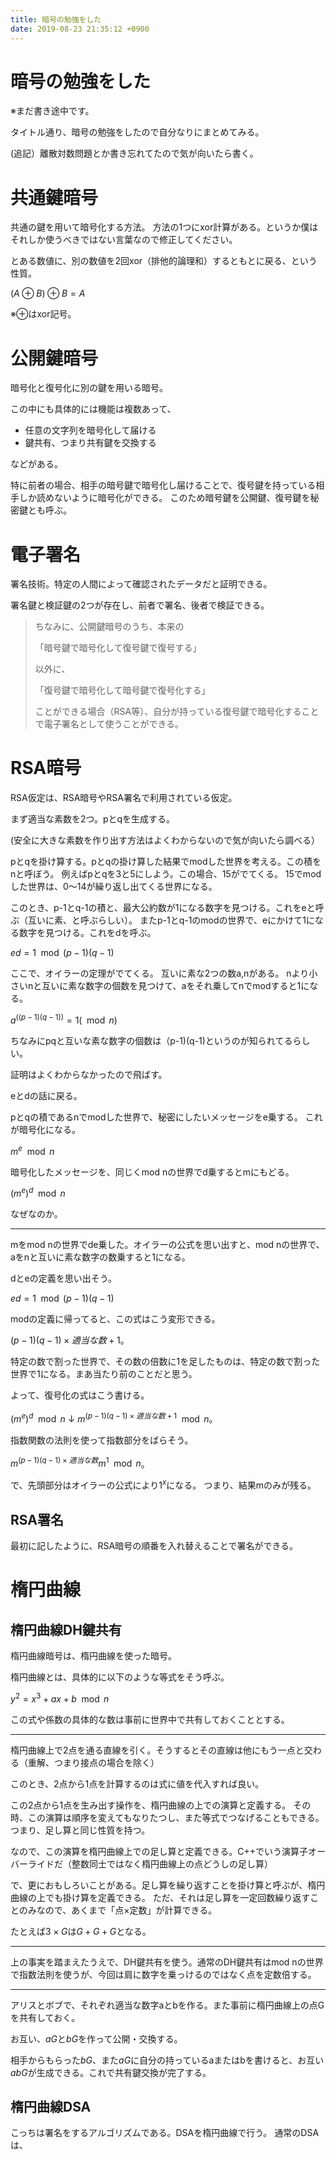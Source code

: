 ```yaml
---
title: 暗号の勉強をした
date: 2019-08-23 21:35:12 +0900
---
```


暗号の勉強をした
===

※まだ書き途中です。

タイトル通り、暗号の勉強をしたので自分なりにまとめてみる。

(追記）離散対数問題とか書き忘れてたので気が向いたら書く。

# 共通鍵暗号

共通の鍵を用いて暗号化する方法。
方法の1つにxor計算がある。というか僕はそれしか使うべきではない言葉なので修正してください。

とある数値に、別の数値を2回xor（排他的論理和）するともとに戻る、という性質。

($A \oplus B) \oplus B = A$

※$\oplus$はxor記号。

# 公開鍵暗号

暗号化と復号化に別の鍵を用いる暗号。

この中にも具体的には機能は複数あって、

- 任意の文字列を暗号化して届ける
- 鍵共有、つまり共有鍵を交換する

などがある。


特に前者の場合、相手の暗号鍵で暗号化し届けることで、復号鍵を持っている相手しか読めないように暗号化ができる。
このため暗号鍵を公開鍵、復号鍵を秘密鍵とも呼ぶ。

# 電子署名

署名技術。特定の人間によって確認されたデータだと証明できる。

署名鍵と検証鍵の2つが存在し、前者で署名、後者で検証できる。


>ちなみに、公開鍵暗号のうち、本来の
>
>「暗号鍵で暗号化して復号鍵で復号する」
>
>以外に、
>
>「復号鍵で暗号化して暗号鍵で復号化する」
>
>ことができる場合（RSA等）、自分が持っている復号鍵で暗号化することで電子署名として使うことができる。

# RSA暗号

RSA仮定は、RSA暗号やRSA署名で利用されている仮定。

まず適当な素数を2つ。pとqを生成する。

(安全に大きな素数を作り出す方法はよくわからないので気が向いたら調べる）

pとqを掛け算する。pとqの掛け算した結果でmodした世界を考える。この積をnと呼ぼう。
例えばpとqを3と5にしよう。この場合、15がでてくる。
15でmodした世界は、0〜14が繰り返し出てくる世界になる。

このとき、p-1とq-1の積と、最大公約数が1になる数字を見つける。これをeと呼ぶ（互いに素、と呼ぶらしい）。
またp-1とq-1のmodの世界で、eにかけて1になる数字を見つける。これをdを呼ぶ。

$ed = 1 \mod (p-1)(q-1)$

ここで、オイラーの定理がでてくる。
互いに素な2つの数a,nがある。
nより小さいnと互いに素な数字の個数を見つけて、aをそれ乗してnでmodすると1になる。

$a^{((p-1)(q-1))}=1 (\mod n)$

ちなみにpqと互いな素な数字の個数は（p-1)(q-1)というのが知られてるらしい。

証明はよくわからなかったので飛ばす。

eとdの話に戻る。

pとqの積であるnでmodした世界で、秘密にしたいメッセージをe乗する。
これが暗号化になる。

$m^e \mod n$

暗号化したメッセージを、同じくmod nの世界でd乗するとmにもどる。

$(m^e)^d \mod n$

なぜなのか。

---

mをmod nの世界でde乗した。オイラーの公式を思い出すと、mod nの世界で、aをnと互いに素な数字の数乗すると1になる。

dとeの定義を思い出そう。

$ed = 1 \mod (p-1)(q-1)$

modの定義に帰ってると、この式はこう変形できる。

$(p-1)(q-1)×適当な数 + 1$。

特定の数で割った世界で、その数の倍数に1を足したものは、特定の数で割った世界で1になる。まあ当たり前のことだと思う。

よって、復号化の式はこう書ける。

$(m^e)^d \mod n$
↓
$m^{(p-1)(q-1)×適当な数 + 1} \mod n$。



指数関数の法則を使って指数部分をばらそう。

$m^{(p-1)(q-1)×適当な数}m^{1} \mod n$。

で、先頭部分はオイラーの公式により$1^x$になる。
つまり、結果mのみが残る。

## RSA署名

最初に記したように、RSA暗号の順番を入れ替えることで署名ができる。

# 楕円曲線

## 楕円曲線DH鍵共有

楕円曲線暗号は、楕円曲線を使った暗号。

楕円曲線とは、具体的に以下のような等式をそう呼ぶ。

$y^2 = x^3 + ax + b \mod n$

この式や係数の具体的な数は事前に世界中で共有しておくこととする。

---

楕円曲線上で2点を通る直線を引く。そうするとその直線は他にもう一点と交わる（重解、つまり接点の場合を除く）

このとき、2点から1点を計算するのは式に値を代入すれば良い。

この2点から1点を生み出す操作を、楕円曲線の上での演算と定義する。
その時、この演算は順序を変えてもなりたつし、また等式でつなげることもできる。
つまり、足し算と同じ性質を持つ。

なので、この演算を楕円曲線上での足し算と定義できる。C++でいう演算子オーバーライドだ（整数同士ではなく楕円曲線上の点どうしの足し算）

で、更におもしろいことがある。足し算を繰り返すことを掛け算と呼ぶが、楕円曲線の上でも掛け算を定義できる。
ただ、それは足し算を一定回数繰り返すことのみなので、あくまで「点×定数」が計算できる。

たとえば$3 × G$は$G + G + G$となる。

---

上の事実を踏まえたうえで、DH鍵共有を使う。通常のDH鍵共有はmod nの世界で指数法則を使うが、今回は肩に数字を乗っけるのではなく点を定数倍する。

---

アリスとボブで、それぞれ適当な数字aとbを作る。また事前に楕円曲線上の点Gを共有しておく。

お互い、$aG$と$bG$を作って公開・交換する。

相手からもらった$bG$、また$aG$に自分の持っているaまたはbを書けると、お互い$abG$が生成できる。これで共有鍵交換が完了する。

## 楕円曲線DSA

こっちは署名をするアルゴリズムである。DSAを楕円曲線で行う。
通常のDSAは、
